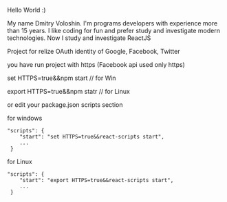 Hello World :)

My name Dmitry Voloshin.
I'm programs developers with experience more than 15 years. I like coding for fun and prefer study and investigate modern technologies.  Now I study and investigate ReactJS


Project for relize OAuth identity of Google, Facebook, Twitter

you have run  project with https (Facebook api used only https) 

set HTTPS=true&&npm start   // for Win

export HTTPS=true&&npm statr // for Linux

or edit your package.json  scripts section

for windows

	"scripts": {
        "start": "set HTTPS=true&&react-scripts start",
        ...
     }


for Linux

	"scripts": {
        "start": "export HTTPS=true&&react-scripts start",
        ...
     }





